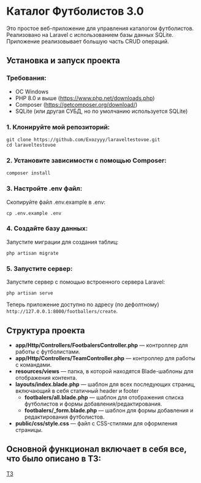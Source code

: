 # Каталог Футболистов 3.0

Это простое веб-приложение для управления каталогом футболистов. Реализовано на Laravel с использованием базы данных SQLite. Приложение реализовывает большую часть CRUD операций.

## Установка и запуск проекта

### Требования:

-   ОС Windows
-   PHP 8.0 и выше (https://www.php.net/downloads.php)
-   Composer (https://getcomposer.org/download/)
-   SQLite (или другая СУБД, но по умолчанию используется SQLite)

### 1. Клонируйте мой репозиторий:

```
git clone https://github.com/Exozyyy/laraveltestovoe.git
cd laraveltestovoe
```

### 2. Установите зависимости с помощью Composer:

```
composer install
```

### 3. Настройте .env файл:

Скопируйте файл .env.example в .env:

```
cp .env.example .env
```

### 4. Создайте базу данных:

Запустите миграции для создания таблиц:

```
php artisan migrate
```

### 5. Запустите сервер:

Запустите сервер с помощью встроенного сервера Laravel:

```
php artisan serve
```

Теперь приложение доступно по адресу (по дефолтному) `http://127.0.0.1:8000/footballers/create`.

## Структура проекта

-   **app/Http/Controllers/FootbalersController.php** — контроллер для работы с футболистами.
-   **app/Http/Controllers/TeamController.php** — контроллер для работы с командами.
-   **resources/views** — папка, в которой находятся Blade-шаблоны для отображения контента.
-   **layouts/index.blade.php** — шаблон для всех последующих страниц, включающий в себя статичный header и footer
    -   **footbalers/all.blade.php** — шаблон для отображения списка футболистов и формы добавления/редактирования.
    -   **footbalers/\_form.blade.php** — шаблон для формы добавления и редактирования футболистов.
-   **public/css/style.css** — файл с CSS-стилями для оформления страницы.

## Основной функционал включает в себя все, что было описано в ТЗ:

[ТЗ](https://docs.google.com/document/d/1zK13a34lO1hOdFEn2ECv7TdMskygkZltU3_BLGqTWss/edit?tab=t.0)
